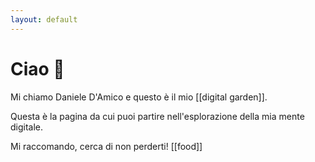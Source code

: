 ```yaml
---
layout: default
---
```

# Ciao 👋
Mi chiamo Daniele D'Amico e questo è il mio [[digital garden]].

Questa è la pagina da cui puoi partire nell'esplorazione della mia mente digitale.

Mi raccomando, cerca di non perderti! [[food]]